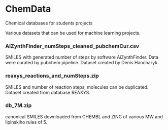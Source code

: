 # ChemData
Chemical databases for students projects

Various datasets that can be used for machine learning projects.

### AIZynthFinder_numSteps_cleaned_pubchemCur.csv
SMILES with generated number of steps by software AiZynthFinder. Data were curated by pubchem pipeline. Dataset created by Denis Hancharyk.

### reaxys_reactions_and_numSteps.zip
SMILES and number of reaction steps, molecules can be duplicated. Dataset created from database REAXYS.

### db_7M.zip
canonical SMILES downloaded from CHEMBL and ZINC of various MW and lipinskiho rules of 5.

